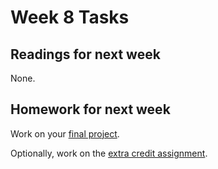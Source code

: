 Week 8 Tasks
============

Readings for next week
----------------------

None.

Homework for next week
---------------------

Work on your [final project](https://github.com/aipdx-wdim387/final-project).

Optionally, work on the [extra credit assignment](https://github.com/aipdx-wdim387/extra-credit).
